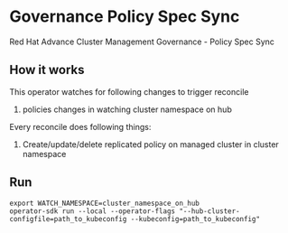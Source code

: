 # Governance Policy Spec Sync
Red Hat Advance Cluster Management Governance - Policy Spec Sync

## How it works

This operator watches for following changes to trigger reconcile


1. policies changes in watching cluster namespace on hub

Every reconcile does following things:

1. Create/update/delete replicated policy on managed cluster in cluster namespace

## Run
```
export WATCH_NAMESPACE=cluster_namespace_on_hub
operator-sdk run --local --operator-flags "--hub-cluster-configfile=path_to_kubeconfig --kubeconfig=path_to_kubeconfig"
```